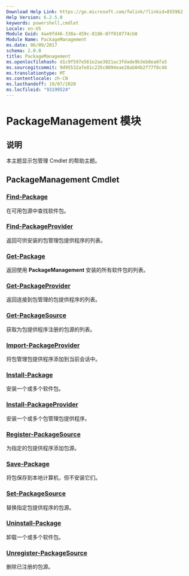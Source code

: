 ```yaml
---
Download Help Link: https://go.microsoft.com/fwlink/?linkid=855962
Help Version: 6.2.5.0
keywords: powershell,cmdlet
Locale: en-US
Module Guid: 4ae9fd46-338a-459c-8186-07f910774cb8
Module Name: PackageManagement
ms.date: 06/09/2017
schema: 2.0.0
title: PackageManagement
ms.openlocfilehash: d1c9f597e561e2ae3021ac3fdade9b3eb8ea6fa5
ms.sourcegitcommit: 9d95532afe81c235c8094eae28ab84b2f77f8c48
ms.translationtype: MT
ms.contentlocale: zh-CN
ms.lasthandoff: 10/07/2020
ms.locfileid: "93199524"
---
```

# PackageManagement 模块

## 说明

本主题显示包管理 Cmdlet 的帮助主题。

## PackageManagement Cmdlet

### [Find-Package](Find-Package.md)
在可用包源中查找软件包。

### [Find-PackageProvider](Find-PackageProvider.md)
返回可供安装的包管理包提供程序的列表。

### [Get-Package](Get-Package.md)
返回使用 **PackageManagement** 安装的所有软件包的列表。

### [Get-PackageProvider](Get-PackageProvider.md)
返回连接到包管理的包提供程序的列表。

### [Get-PackageSource](Get-PackageSource.md)
获取为包提供程序注册的包源的列表。

### [Import-PackageProvider](Import-PackageProvider.md)
将包管理包提供程序添加到当前会话中。

### [Install-Package](Install-Package.md)
安装一个或多个软件包。

### [Install-PackageProvider](Install-PackageProvider.md)
安装一个或多个包管理包提供程序。

### [Register-PackageSource](Register-PackageSource.md)
为指定的包提供程序添加包源。

### [Save-Package](Save-Package.md)
将包保存到本地计算机，但不安装它们。

### [Set-PackageSource](Set-PackageSource.md)
替换指定包提供程序的包源。

### [Uninstall-Package](Uninstall-Package.md)
卸载一个或多个软件包。

### [Unregister-PackageSource](Unregister-PackageSource.md)
删除已注册的包源。
